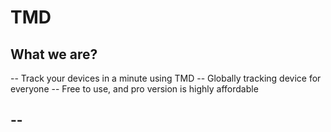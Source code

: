 # TMD
## What we are?
-- Track your devices in a minute using TMD
-- Globally tracking device for everyone
-- Free to use, and pro version is highly affordable
## -- ##
